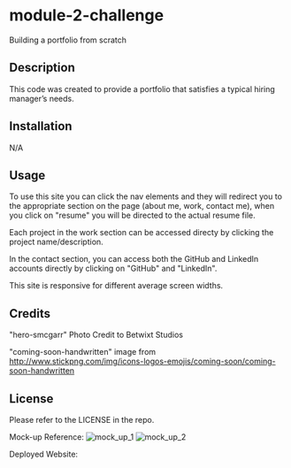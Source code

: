 # module-2-challenge
Building a portfolio from scratch

## Description

This code was created to provide a portfolio that satisfies a typical hiring manager’s needs.

## Installation

N/A

## Usage

To use this site you can click the nav elements and they will redirect you to the appropriate section on the page (about me, work, contact me), when you click on "resume" you will be directed to the actual resume file.

Each project in the work section can be accessed directy by clicking the project name/description.

In the contact section, you can access both the GitHub and LinkedIn accounts directly by clicking on "GitHub" and "LinkedIn".

This site is responsive for different average screen widths.

## Credits

"hero-smcgarr" Photo Credit to Betwixt Studios

"coming-soon-handwritten" image from http://www.stickpng.com/img/icons-logos-emojis/coming-soon/coming-soon-handwritten

## License

Please refer to the LICENSE in the repo.

Mock-up Reference:
![mock_up_1](https://user-images.githubusercontent.com/117788958/208010810-d1485e8b-7f7d-44b5-94ef-8ede03437747.png)
![mock_up_2](https://user-images.githubusercontent.com/117788958/208010813-68193822-a11a-4d53-a63c-99aad1a91a28.png)


Deployed Website:



